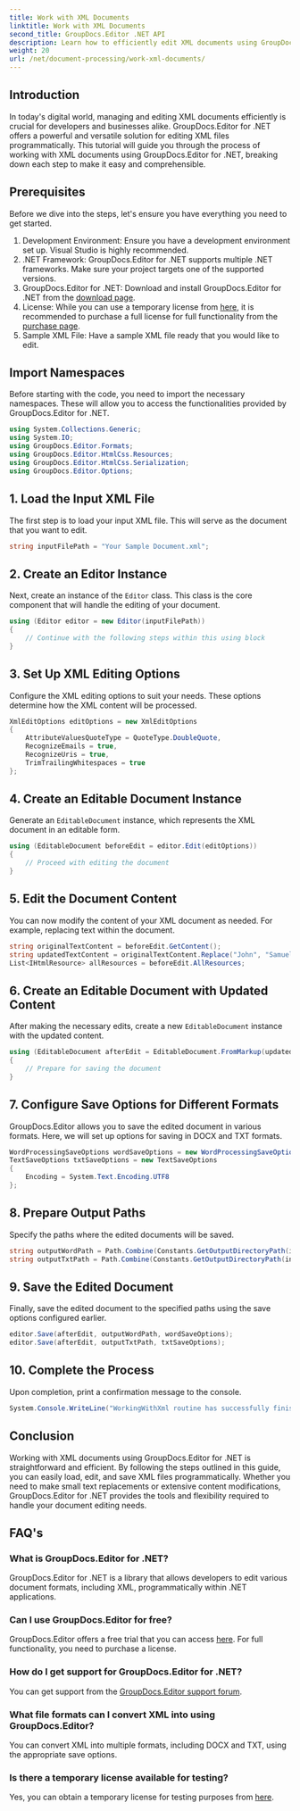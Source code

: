```yaml
---
title: Work with XML Documents
linktitle: Work with XML Documents
second_title: GroupDocs.Editor .NET API
description: Learn how to efficiently edit XML documents using GroupDocs.Editor for .NET with our step-by-step guide, covering all essential steps and options.
weight: 20
url: /net/document-processing/work-xml-documents/
---
```

## Introduction
In today's digital world, managing and editing XML documents efficiently is crucial for developers and businesses alike. GroupDocs.Editor for .NET offers a powerful and versatile solution for editing XML files programmatically. This tutorial will guide you through the process of working with XML documents using GroupDocs.Editor for .NET, breaking down each step to make it easy and comprehensible.
## Prerequisites
Before we dive into the steps, let's ensure you have everything you need to get started.
1. Development Environment: Ensure you have a development environment set up. Visual Studio is highly recommended.
2. .NET Framework: GroupDocs.Editor for .NET supports multiple .NET frameworks. Make sure your project targets one of the supported versions.
3. GroupDocs.Editor for .NET: Download and install GroupDocs.Editor for .NET from the [download page](https://releases.groupdocs.com/editor/net/).
4. License: While you can use a temporary license from [here](https://purchase.groupdocs.com/temporary-license/), it is recommended to purchase a full license for full functionality from the [purchase page](https://purchase.groupdocs.com/buy).
5. Sample XML File: Have a sample XML file ready that you would like to edit.
## Import Namespaces
Before starting with the code, you need to import the necessary namespaces. These will allow you to access the functionalities provided by GroupDocs.Editor for .NET.
```csharp
using System.Collections.Generic;
using System.IO;
using GroupDocs.Editor.Formats;
using GroupDocs.Editor.HtmlCss.Resources;
using GroupDocs.Editor.HtmlCss.Serialization;
using GroupDocs.Editor.Options;
```
## 1. Load the Input XML File
The first step is to load your input XML file. This will serve as the document that you want to edit.
```csharp
string inputFilePath = "Your Sample Document.xml";
```
## 2. Create an Editor Instance
Next, create an instance of the `Editor` class. This class is the core component that will handle the editing of your document.
```csharp
using (Editor editor = new Editor(inputFilePath))
{
    // Continue with the following steps within this using block
}
```
## 3. Set Up XML Editing Options
Configure the XML editing options to suit your needs. These options determine how the XML content will be processed.
```csharp
XmlEditOptions editOptions = new XmlEditOptions
{
    AttributeValuesQuoteType = QuoteType.DoubleQuote,
    RecognizeEmails = true,
    RecognizeUris = true,
    TrimTrailingWhitespaces = true
};
```
## 4. Create an Editable Document Instance
Generate an `EditableDocument` instance, which represents the XML document in an editable form.
```csharp
using (EditableDocument beforeEdit = editor.Edit(editOptions))
{
    // Proceed with editing the document
}
```
## 5. Edit the Document Content
You can now modify the content of your XML document as needed. For example, replacing text within the document.
```csharp
string originalTextContent = beforeEdit.GetContent();
string updatedTextContent = originalTextContent.Replace("John", "Samuel");
List<IHtmlResource> allResources = beforeEdit.AllResources;
```
## 6. Create an Editable Document with Updated Content
After making the necessary edits, create a new `EditableDocument` instance with the updated content.
```csharp
using (EditableDocument afterEdit = EditableDocument.FromMarkup(updatedTextContent, allResources))
{
    // Prepare for saving the document
}
```
## 7. Configure Save Options for Different Formats
GroupDocs.Editor allows you to save the edited document in various formats. Here, we will set up options for saving in DOCX and TXT formats.
```csharp
WordProcessingSaveOptions wordSaveOptions = new WordProcessingSaveOptions(WordProcessingFormats.Docx);
TextSaveOptions txtSaveOptions = new TextSaveOptions
{
    Encoding = System.Text.Encoding.UTF8
};
```
## 8. Prepare Output Paths
Specify the paths where the edited documents will be saved.
```csharp
string outputWordPath = Path.Combine(Constants.GetOutputDirectoryPath(inputFilePath), Path.GetFileNameWithoutExtension(inputFilePath) + ".docx");
string outputTxtPath = Path.Combine(Constants.GetOutputDirectoryPath(inputFilePath), Path.GetFileNameWithoutExtension(inputFilePath) + ".txt");
```
## 9. Save the Edited Document
Finally, save the edited document to the specified paths using the save options configured earlier.
```csharp
editor.Save(afterEdit, outputWordPath, wordSaveOptions);
editor.Save(afterEdit, outputTxtPath, txtSaveOptions);
```
## 10. Complete the Process
Upon completion, print a confirmation message to the console.
```csharp
System.Console.WriteLine("WorkingWithXml routine has successfully finished");
```
## Conclusion
Working with XML documents using GroupDocs.Editor for .NET is straightforward and efficient. By following the steps outlined in this guide, you can easily load, edit, and save XML files programmatically. Whether you need to make small text replacements or extensive content modifications, GroupDocs.Editor for .NET provides the tools and flexibility required to handle your document editing needs.
## FAQ's
### What is GroupDocs.Editor for .NET?
GroupDocs.Editor for .NET is a library that allows developers to edit various document formats, including XML, programmatically within .NET applications.
### Can I use GroupDocs.Editor for free?
GroupDocs.Editor offers a free trial that you can access [here](https://releases.groupdocs.com/). For full functionality, you need to purchase a license.
### How do I get support for GroupDocs.Editor for .NET?
You can get support from the [GroupDocs.Editor support forum](https://forum.groupdocs.com/c/editor/20).
### What file formats can I convert XML into using GroupDocs.Editor?
You can convert XML into multiple formats, including DOCX and TXT, using the appropriate save options.
### Is there a temporary license available for testing?
Yes, you can obtain a temporary license for testing purposes from [here](https://purchase.groupdocs.com/temporary-license/).
